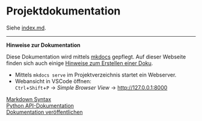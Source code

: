 # Projektdokumentation

Siehe [index.md](index.md).

***
**Hinweise zur Dokumentation**

Diese Dokumentation wird mittels [mkdocs](https://github.com/mkdocs/mkdocs) gepflegt. 
Auf dieser Webseite finden sich auch einige [Hinweise zum Erstellen einer Doku](https://www.mkdocs.org/user-guide/writing-your-docs/).

-   Mittels `mkdocs serve` im Projektverzeichnis startet ein Webserver.
-   Webansicht in VSCode öffnen:<br>
    `Ctrl`+`Shift`+`P` -> *Simple Browser View* -> http://127.0.0.1:8000


[Markdown Syntax](https://www.markdownguide.org/basic-syntax/) <br>
[Python API-Dokumentation](https://github.com/ml-tooling/lazydocs) <br>
[Dokumentation veröffentlichen](https://github.com/readthedocs/readthedocs.org)